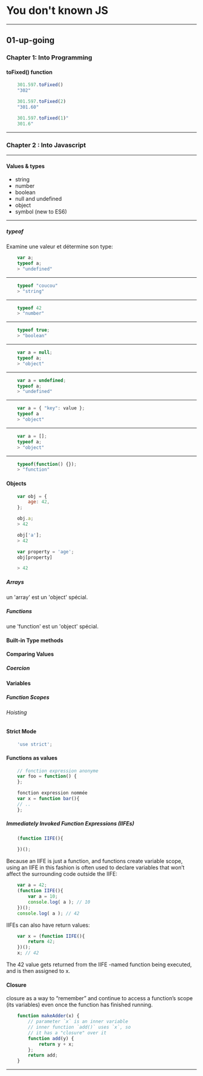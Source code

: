 # You don't known JS

---

## 01-up-going

### Chapter 1: Into Programming

#### toFixed() function

```js
    301.597.toFixed()
    "302"

    301.597.toFixed(2)
    "301.60"

    301.597.toFixed(1)"
    301.6"
```

---

### Chapter 2 : Into Javascript

---

#### Values & types

* string
* number
* boolean
* null and undefined
* object
* symbol (new to ES6)

---

##### typeof

Examine une valeur et détermine son type:

```js
    var a;
    typeof a;
    > "undefined"
```
---
```js
    typeof "coucou"
    > "string"
```
---
```js
    typeof 42
    > "number"
```
---
```js
    typeof true;
    > "boolean"
```
---
```js
    var a = null;
    typeof a;
    > "object"
```
---
```js
    var a = undefined;
    typeof a;
    > "undefined"
```
---
```js
    var a = { "key": value };
    typeof a
    > "object"
```
---
```js
    var a = [];
    typeof a;
    > "object"
```
---
```js
    typeof(function() {});
    > "function"
```

#### Objects

```js
    var obj = {
        age: 42,
    };

    obj.a;
    > 42

    obj['a'];
    > 42

    var property = 'age';
    obj[property]

    > 42
```

##### Arrays

un 'array' est un 'object' spécial.

##### Functions

une 'function' est un 'object' spécial.

#### Built-in Type methods

#### Comparing Values

##### Coercion

#### Variables

##### Function Scopes

###### Hoisting

#### Strict Mode

```js
    'use strict';
```

#### Functions as values

```js
    // fonction expression anonyme
    var foo = function() {
    };

    fonction expression nommée
    var x = function bar(){
    // ..
    };
```

##### Immediately Invoked Function Expressions (IIFEs)

```js
    (function IIFE(){
        
    })();
```

Because an IIFE is just a function, and functions create variable scope, using an IIFE in this fashion is often used to declare variables that won’t affect the surrounding code outside the IIFE:    

```js
    var a = 42;
    (function IIFE(){
        var a = 10;
        console.log( a ); // 10
    })();
    console.log( a ); // 42
```

IIFEs can also have return values:

```js
    var x = (function IIFE(){
        return 42;
    })();
    x; // 42
```

The 42 value gets returned from the IIFE -named function being executed, and is then assigned to x.

#### Closure

closure as a way to “remember” and continue to
access a function’s scope (its variables) even once the function has finished running.

```js
    function makeAdder(x) {
        // parameter `x` is an inner variable
        // inner function `add()` uses `x`, so
        // it has a "closure" over it
        function add(y) {
            return y + x;
        };
        return add;
    }
```

---